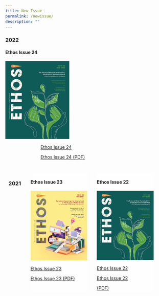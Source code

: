 ```yaml
---
title: New Issue
permalink: /newissue/
description: ""
---
```

<style>
#ethos24 img
{
 width:200px;
}
	
#ethos24 p
{
 margin-left:110px;
}	
	
.grid-container {
  display: grid;
  grid-template-columns: auto auto auto auto;
  gap: 30px;
  padding: 10px;
}
	
.grid-container > div 
	{
  background-color: rgba(255, 255, 255, 0.8);
}
	
</style>

<div id="ethos24">
	<h3>2022</h3>
<h4> Ethos Issue 24</h4><img src="/images/Ethos_Images/Ethos_Issue_24/Ethos_Aug2022_Cover.jpg"><br>
	<a href="#"><p>Ethos Issue 24</p></a>
	<a href="#"><p>Ethos Issue 24 (PDF)</p></a>
</div>




<br>

<div class="grid-container"> 
<h3>2021</h3>
	
<div id="ethos23">
<h4> Ethos Issue 23</h4>
<img src="/images/Ethos_Images/Ethos_Issue_23/Ethos_Issue23_Cover.jpg"><br>
	<a href="#"><p>Ethos Issue 23</p></a>
	<a href="#"><p>Ethos Issue 23 (PDF)</p></a>
</div>

<div id="ethos22">
<h4> Ethos Issue 22</h4><img src="/images/Ethos_Images/Ethos_Issue_24/Ethos_Aug2022_Cover.jpg"><br>
	<a href="#"><p>Ethos Issue 22</p></a>
	<a href="#"><p>Ethos Issue 22</p> (PDF)</a>
</div>	

</div>